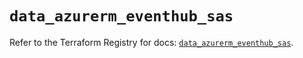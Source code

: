 # `data_azurerm_eventhub_sas`

Refer to the Terraform Registry for docs: [`data_azurerm_eventhub_sas`](https://registry.terraform.io/providers/hashicorp/azurerm/4.32.0/docs/data-sources/eventhub_sas).

